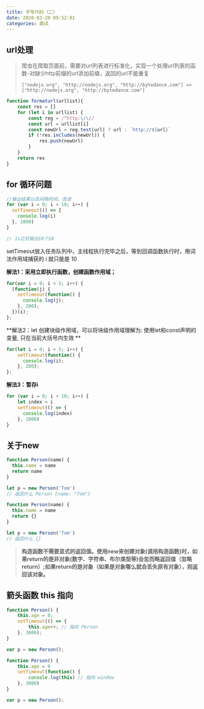 ```yaml
---
title: 手写代码（二）
date: 2020-03-20 09:52:01
categories: 面试
---
```


## url处理

> 爬虫在爬取页面前，需要对url列表进行标准化，实现一个处理url列表的函数-对缺少http前缀的url添加前缀，返回的url不能重复
>
> `["nodejs.org", "http://nodejs.org", "http://bytedance.com"] => ["http://nodejs.org", "http://bytedance.com"]`

```js
function formaturl(urllist){
    const res = []
    for (let i in urllist) {
        const reg = /^http:\/\//
        const url = urllist[i]
        const newUrl = reg.test(url) ? url : `http://${url}`
        if (!res.includes(newUrl)) {
            res.push(newUrl)
        }
    }
    return res
}
```

## for 循环问题

```js
//输出结果以及间隔时间，改进 
for (var i = 0; i < 10; i++) {     
  setTimeout(() => {         
    console.log(i)     
  }, 1000)
}

// 1s之后输出10个10
```

setTimeout放入任务队列中，主线程执行完毕之后，等到回调函数执行时，用词法作用域捕获的 i 就只能是 10

**解法1：采用立即执行函数，创建函数作用域；**

```js
for(var i = 0; i < 5; i++) {
  (function(j) {
    setTimeout(function() {
      console.log(j);
    }, 200);
  })(i);
};
```

**解法2：let  创建块级作用域，可以将块级作用域理解为: 使用let和const声明的变量, 只在当前大括号内生效 ** 

```js
for(let i = 0; i < 5; i++) {
    setTimeout(function() {
      console.log(i);
    }, 200);
};
```

**解法3：暂存i**

```js
for (var i = 0; i < 10; i++) {
    let index = i
    setTimeout(() => {
      console.log(index)
    }, 1000)
}
```

## 关于new

```js
function Person(name) {
  this.name = name
  return name
}

let p = new Person('Tom')
// 返回什么 Person {name: "Tom"}
```

```js
function Person(name) {
  this.name = name
  return {}
}

let p = new Person('Tom')
// 返回什么 {}
```

> **构造函数不需要显式的返回值。使用new来创建对象(调用构造函数)时，如果return的是非对象(数字、字符串、布尔类型等)会忽而略返回值（忽略return）;如果return的是对象（如果是对象哪么就会丢失原有对象），则返回该对象。**

## 箭头函数 this 指向

```js
function Person() {  
    this.age = 0;  
    setTimeout(() => {
        this.age++; // 指向 Person
    }, 3000);
}

var p = new Person();
```

```js
function Person() {  
    this.age = 0
    setTimeout(function() {
        console.log(this) // 指向 window
    }, 3000)
}

var p = new Person();
```

